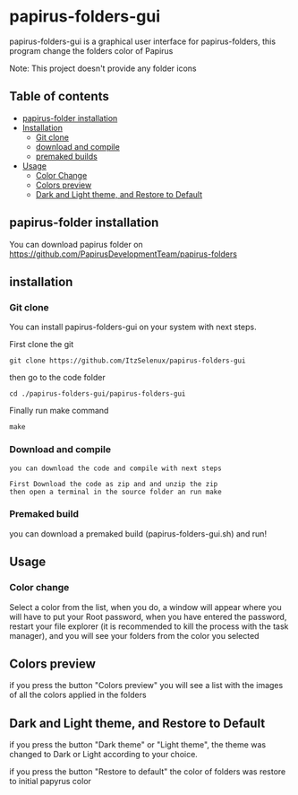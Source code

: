 # papirus-folders-gui
papirus-folders-gui is a graphical user interface for papirus-folders, this program change the folders color of Papirus

Note: This project doesn't provide any folder icons

## Table of contents

- [papirus-folder installation](#papirus-folder-installation)
- [Installation](#installation)
    - [Git clone]( #git-clone)
    - [download and compile](#download-and-compile)
    - [premaked builds](#premaked-build)
- [Usage](#usage)
    - [Color Change](#color-change)
    - [Colors preview](#colors-preview)
    - [Dark and Light theme, and Restore to Default](#dark-and-light-theme-and-restore-to-default)

## papirus-folder installation
 You can download papirus folder on <a href=”url”>https://github.com/PapirusDevelopmentTeam/papirus-folders</a>
 
 ## installation
   ### Git clone
   You can install papirus-folders-gui on your system with next steps.
       
   First clone the git 
  ```
git clone https://github.com/ItzSelenux/papirus-folders-gui
```
  then go to the code folder
  ```
  cd ./papirus-folders-gui/papirus-folders-gui
  ```
  Finally run make command
  ```
  make
  ```
  ### Download and compile
    you can download the code and compile with next steps
    
    First Download the code as zip and and unzip the zip
    then open a terminal in the source folder an run make
  ### Premaked build
   you can download a premaked build (papirus-folders-gui.sh) and run!
    
 ## Usage
  ### Color change
  Select a color from the list, when you do, a window will appear where you will have to put your Root password, when you have entered the password, 
  restart your file explorer (it is recommended to kill the process with the task manager), and you will see your folders from the color you selected
  ## Colors preview
   if you press the button "Colors preview" you will see a list with the images of all the colors applied in the folders
  ## Dark and Light theme, and Restore to Default
   if you press the button "Dark theme" or "Light theme", the theme was changed to Dark or Light according to your choice.
   
   if you press the button "Restore to default" the color of folders was restore to initial papyrus color
